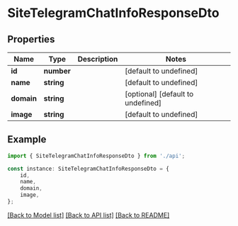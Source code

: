 # SiteTelegramChatInfoResponseDto


## Properties

Name | Type | Description | Notes
------------ | ------------- | ------------- | -------------
**id** | **number** |  | [default to undefined]
**name** | **string** |  | [default to undefined]
**domain** | **string** |  | [optional] [default to undefined]
**image** | **string** |  | [default to undefined]

## Example

```typescript
import { SiteTelegramChatInfoResponseDto } from './api';

const instance: SiteTelegramChatInfoResponseDto = {
    id,
    name,
    domain,
    image,
};
```

[[Back to Model list]](../README.md#documentation-for-models) [[Back to API list]](../README.md#documentation-for-api-endpoints) [[Back to README]](../README.md)

